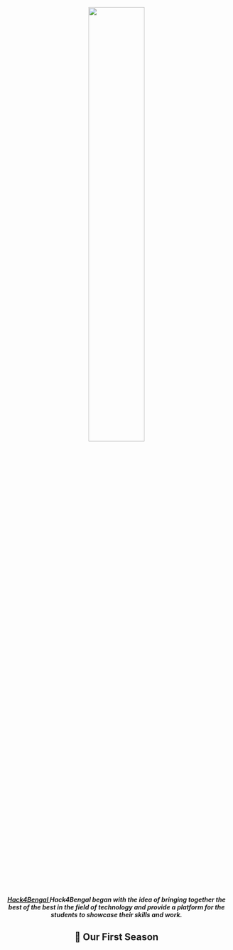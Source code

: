 <p style="text-align:center;" align="center">
  <img align="center" width="50%" src="https://cloud-96wtin7t3-hack-club-bot.vercel.app/0hack4bengal__192_x_192_px___2_.png" width="75%" /></p>
<br />
<p align="center">
</p>
<p align="center" style="font-weight:bold">
  <i>
    <b><a href="https://hack4bengal.tech/"> Hack4Bengal </a></b> Hack4Bengal began with the idea of bringing together the best of the best in the field of technology and provide a platform for the students to showcase their skills and work.
  </i>
</p>

<h2 align="center" style="font-weight:bold">🐛 Our First Season</h2>
